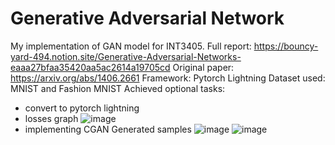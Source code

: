 # Generative Adversarial Network
My implementation of GAN model for INT3405.
Full report: https://bouncy-yard-494.notion.site/Generative-Adversarial-Networks-eaaa27bfaa35420aa5ac2614a19705cd
Original paper: https://arxiv.org/abs/1406.2661
Framework: Pytorch Lightning
Dataset used: MNIST and Fashion MNIST
Achieved optional tasks:
- convert to pytorch lightning
- losses graph
![image](https://user-images.githubusercontent.com/63489726/143777336-b67e4626-4f58-459f-b612-144a291f2580.png)
- implementing CGAN
Generated samples
![image](https://user-images.githubusercontent.com/63489726/143777354-71efd42f-bd9d-48e9-9d57-80baf7d04699.png)
![image](https://user-images.githubusercontent.com/63489726/143777373-f724125e-6504-42c9-8f27-ca91f6b3f266.png)

